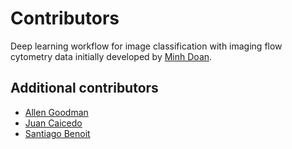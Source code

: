 # Contributors

Deep learning workflow for image classification with imaging flow cytometry data initially developed by [Minh Doan](https://github.com/minh-doan/).

## Additional contributors
- [Allen Goodman](https://github.com/0x00b1/)
- [Juan Caicedo](https://github.com/jccaicedo)
- [Santiago Benoit](https://github.com/sanz999)
